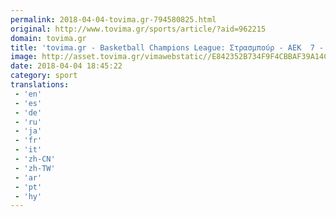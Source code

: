 ```yaml
---
permalink: 2018-04-04-tovima.gr-794580825.html
original: http://www.tovima.gr/sports/article/?aid=962215
domain: tovima.gr
title: 'tovima.gr - Basketball Champions League: Στρασμπούρ - ΑΕΚ  7 - 14, 5΄'
image: http://asset.tovima.gr/vimawebstatic//E842352B734F9F4CBBAF39A14C88A025.jpg
date: 2018-04-04 18:45:22
category: sport
translations: 
 - 'en'
 - 'es'
 - 'de'
 - 'ru'
 - 'ja'
 - 'fr'
 - 'it'
 - 'zh-CN'
 - 'zh-TW'
 - 'ar'
 - 'pt'
 - 'hy'
---
```


